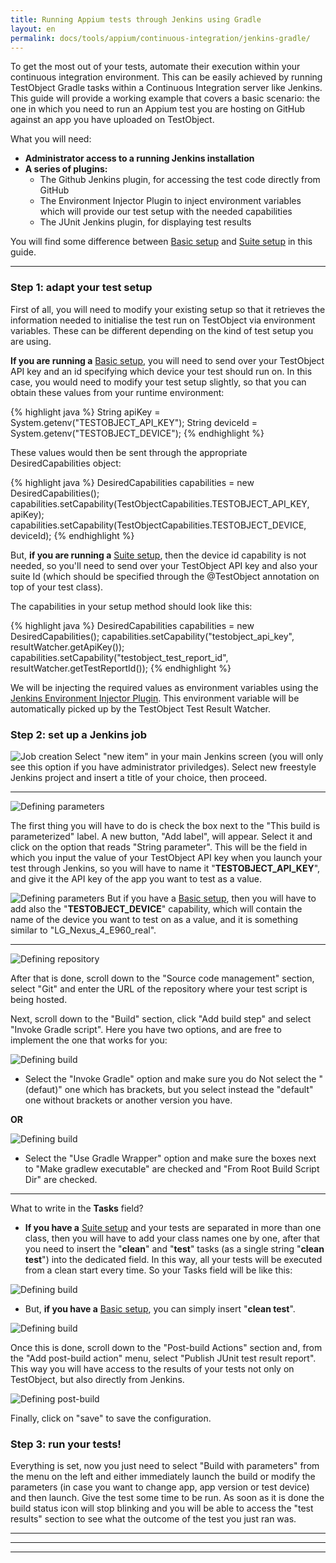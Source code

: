 ```yaml
---
title: Running Appium tests through Jenkins using Gradle
layout: en
permalink: docs/tools/appium/continuous-integration/jenkins-gradle/
---
```


To get the most out of your tests, automate their execution within your continuous integration environment. This can be easily achieved by running TestObject Gradle tasks within a Continuous Integration server like Jenkins. This guide will provide a working example that covers a basic scenario: the one in which you need to run an Appium test you are hosting on GitHub against an app you have uploaded on TestObject.

What you will need:

+ <strong>Administrator access to a running Jenkins installation</strong>
+ <strong>A series of plugins:</strong>
    * The Github Jenkins plugin, for accessing the test code directly from GitHub
    * The Environment Injector Plugin to inject environment variables which will provide our test setup with the needed capabilities
    * The JUnit Jenkins plugin, for displaying test results

You will find some difference between [Basic setup](https://help.testobject.com/docs/tools/appium/setups) and [Suite setup](https://help.testobject.com/docs/tools/appium/setups) in this guide.
***
<h3 id="step1">Step 1: adapt your test setup</h3>

First of all, you will need to modify your existing setup so that it retrieves the information needed to initialise the test run on TestObject via environment variables. These can be different depending on the kind of test setup you are using.

<strong>If you are running a</strong> [Basic setup](https://help.testobject.com/docs/tools/appium/setups), you will need to send over your TestObject API key and an id specifying which device your test should run on. In this case, you would need to modify your test setup slightly, so that you can obtain these values from your runtime environment:

{% highlight java %}
String apiKey = System.getenv("TESTOBJECT_API_KEY");
String deviceId = System.getenv("TESTOBJECT_DEVICE");
{% endhighlight %}

These values would then be sent through the appropriate DesiredCapabilities object:

{% highlight java %}
DesiredCapabilities capabilities = new DesiredCapabilities();
capabilities.setCapability(TestObjectCapabilities.TESTOBJECT_API_KEY, apiKey);
capabilities.setCapability(TestObjectCapabilities.TESTOBJECT_DEVICE, deviceId);
{% endhighlight %}


But, <strong>if you are running a</strong> [Suite setup](https://help.testobject.com/docs/tools/appium/setups), then the device id capability is not needed, so you'll need to send over your TestObject API key and also your suite Id (which should be specified through the @TestObject annotation on top of your test class).

The capabilities in your setup method should look like this:

{% highlight java %}
DesiredCapabilities capabilities = new DesiredCapabilities();
capabilities.setCapability("testobject_api_key", resultWatcher.getApiKey());
capabilities.setCapability("testobject_test_report_id", resultWatcher.getTestReportId());
{% endhighlight %}

We will be injecting the required values as environment variables using the [Jenkins Environment Injector Plugin](https://wiki.jenkins-ci.org/display/JENKINS/EnvInject+Plugin).
This environment variable will be automatically picked up by the TestObject Test Result Watcher.


<h3 id="step2">Step 2: set up a Jenkins job</h3>

![Job creation](/img/guides/jenkins_gradle_suite/create_new_item.png)
Select "new item" in your main Jenkins screen (you will only see this option if you have administrator priviledges).
Select new freestyle Jenkins project and insert a title of your choice, then proceed.

***
![Defining parameters](/img/guides/jenkins_gradle_suite/parameter.png)

The first thing you will have to do is check the box next to the "This build is parameterized" label. A new button, "Add label", will appear. Select it and click on the option that reads "String parameter". This will be the field in which you input the value of your TestObject API key when you launch your test through Jenkins, so you will have to name it "<strong>TESTOBJECT_API_KEY</strong>", and give it the API key of the app you want to test as a value.

![Defining parameters](/img/guides/jenkins_gradle_suite/testobject_device_parameter.png)
But if you have a [Basic setup](https://help.testobject.com/docs/tools/appium/setups), then you will have to add also the "<strong>TESTOBJECT_DEVICE</strong>" capability, which will contain the name of the device you want to test on as a value, and it is something similar to "LG_Nexus_4_E960_real".
***
![Defining repository](/img/guides/jenkins_gradle_suite/git_repo.png)

After that is done, scroll down to the "Source code management" section, select "Git" and enter the URL of the repository where your test script is being hosted.

Next, scroll down to the "Build" section, click "Add build step" and select "Invoke Gradle script". Here you have two options, and are free to implement the one that works for you:

![Defining build](/img/guides/jenkins_gradle_suite/build_invoke_gradle.png)

+ Select the "Invoke Gradle" option and make sure you do Not select the "(defaut)" one which has brackets, but you select instead the "default" one without brackets or another version you have.

<strong>OR</strong>

![Defining build](/img/guides/jenkins_gradle_suite/build_gradle_wrapper.png)

+ Select the "Use Gradle Wrapper" option and make sure the boxes next to "Make gradlew executable" are checked and "From Root Build Script Dir" are checked.

***
What to write in the <strong>Tasks</strong> field?

+ <strong>If you have a</strong> [Suite setup](https://help.testobject.com/docs/tools/appium/setups) and your tests are separated in more than one class, then you will have to add your class names one by one, after that you need to insert the "<strong>clean</strong>" and "<strong>test</strong>" tasks (as a single string "<strong>clean test</strong>") into the dedicated field. In this way, all your tests will be executed from a clean start every time. So your Tasks field will be like this:

![Defining build](/img/guides/jenkins_gradle_suite/build_tasks_multiple_classes.png)

+ But, <strong>if you have a</strong> [Basic setup](https://help.testobject.com/docs/tools/appium/setups), you can simply insert "<strong>clean test</strong>".

![Defining build](/img/guides/jenkins_gradle_suite/build_tasks_basic.png)

Once this is done, scroll down to the "Post-build Actions" section and, from the "Add post-build action" menu, select "Publish JUnit test result report". This way you will have access to the results of your tests not only on TestObject, but also directly from Jenkins.

![Defining post-build](/img/guides/jenkins_gradle/screenshot5.png)

Finally, click on "save" to save the configuration.

<h3 id="step3">Step 3: run your tests!</h3>

Everything is set, now you just need to select "Build with parameters" from the menu on the left and either immediately launch the build or modify the parameters (in case you want to change app, app version or test device) and then launch. Give the test some time to be run. As soon as it is done the build status icon will stop blinking and you will be able to access the "test results" section to see what the outcome of the test you just ran was.
***
***
***
